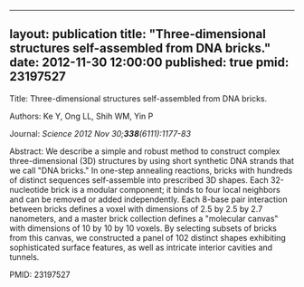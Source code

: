 
---
layout: publication
title:  "Three-dimensional structures self-assembled from DNA bricks."
date:   2012-11-30 12:00:00
published: true
pmid: 23197527
---

Title: Three-dimensional structures self-assembled from DNA bricks.

Authors: Ke Y, Ong LL, Shih WM, Yin P

Journal: *Science 2012 Nov 30;**338**(6111):1177-83*

Abstract: We describe a simple and robust method to construct complex three-dimensional (3D) structures by using short synthetic DNA strands that we call "DNA bricks." In one-step annealing reactions, bricks with hundreds of distinct sequences self-assemble into prescribed 3D shapes. Each 32-nucleotide brick is a modular component; it binds to four local neighbors and can be removed or added independently. Each 8-base pair interaction between bricks defines a voxel with dimensions of 2.5 by 2.5 by 2.7 nanometers, and a master brick collection defines a "molecular canvas" with dimensions of 10 by 10 by 10 voxels. By selecting subsets of bricks from this canvas, we constructed a panel of 102 distinct shapes exhibiting sophisticated surface features, as well as intricate interior cavities and tunnels.

PMID: 23197527

